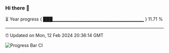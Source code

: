 ### Hi there 👋

⏳ Year progress { ███▁▁▁▁▁▁▁▁▁▁▁▁▁▁▁▁▁▁▁▁▁▁▁▁▁▁▁ } 11.71 %

---

⏰ Updated on Mon, 12 Feb 2024 20:36:14 GMT

![Progress Bar CI](https://github.com/IshwaranRudhara/GIT-ACTION/workflows/Progress%20Bar%20CI/badge.svg)
